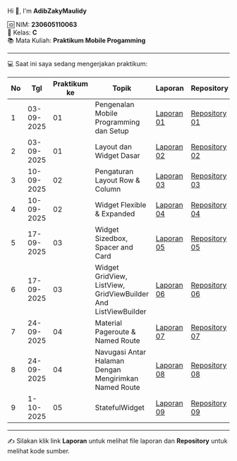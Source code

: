 
Hi 👋, I'm **AdibZakyMaulidy**  

🆔 NIM: **230605110063**  
🏫 Kelas: **C**  
📚 Mata Kuliah: **Praktikum Mobile Progamming**  

---

💻 Saat ini saya sedang mengerjakan praktikum:

| No | Tgl        | Praktikum ke | Topik                                   | Laporan                    | Repository             |
|----|------------|--------------|-----------------------------------------|----------------------------|------------------------|
| 1  | 03-09-2025 | 01           | Pengenalan Mobile Programming dan Setup | [Laporan 01](https://drive.google.com/file/d/1dD09ZhWCPLuK39Dplk5FSbBDw_MA8n5m/view?usp=sharing)            | [Repository 01](https://github.com/AdibZaky/Instalasi-Pengujian)     |
| 2  | 03-09-2025 | 01           | Layout dan Widget Dasar                 | [Laporan 02](https://drive.google.com/file/d/123uhlaRVxPvlBk5aHxGTHqRYkIltQ1lG/view?usp=sharing)            | [Repository 02](https://github.com/AdibZaky/Row-Column)     |
| 3  | 10-09-2025 | 02           | Pengaturan Layout Row & Column        | [Laporan 03](https://drive.google.com/file/d/1o7GvUZSIiDlm8gYePBxgZNpqeGaY4c7x/view?usp=sharing)            | [Repository 03](https://github.com/AdibZaky/WeatherAlignment)     |
| 4  | 10-09-2025 | 02           | Widget Flexible & Expanded          | [Laporan 04](https://drive.google.com/file/d/1K00Hou_oCAP9TtNl252wI77qWmzVt1to/view?usp=sharing)            | [Repository 04](https://github.com/AdibZaky/ControlBarMusic)     |
| 5  | 17-09-2025 | 03           | Widget Sizedbox, Spacer and Card         | [Laporan 05](https://drive.google.com/file/d/1KDvMBYqcQiXeig-JAYvk3v7OQhq31Uad/view?usp=sharing)            | [Repository 05](https://github.com/AdibZaky/Widget-Sizedboz-Spacer-And-Card)     |
| 6  | 17-09-2025 | 03           | Widget GridView, ListView, GridViewBuilder And ListViewBuilder          | [Laporan 06](https://drive.google.com/file/d/16Ko7y4wwBbVRWttOVwthEBMnep7Y4Y2g/view?usp=sharing)            | [Repository 06](https://github.com/AdibZaky/Widget-GridView-ListView-GridViewBuilder-And-ListViewBuilder)     |
| 7  | 24-09-2025 | 04          | Material Pageroute & Named Route        | [Laporan 07](https://drive.google.com/file/d/1jths3fUgAhOhFB4UsKRoIhH9JV9IRSer/view?usp=sharing)            | [Repository 07](https://github.com/AdibZaky/MaterialPageroute-NamedRoute)     |
| 8  | 24-09-2025 | 04           | Navugasi Antar Halaman Dengan Mengirimkan Named Route         | [Laporan 08](https://drive.google.com/file/d/1Xsy2B1icXMEsyrvTnK9KjDr2XSnAOc9F/view?usp=sharing)            | [Repository 08](https://github.com/AdibZaky/ArgumenNamedRoute)     |
| 9  | 1-10-2025 | 05           | StatefulWidget        | [Laporan 09](https://drive.google.com/file/d/1LHuqPdR648TI_mFa6dwbnY3xq_3LOmFI/view?usp=drive_link)            | [Repository 09](https://github.com/AdibZaky/StatefullWidget)     |

---

✍️ Silakan klik link **Laporan** untuk melihat file laporan dan **Repository** untuk melihat kode sumber.

